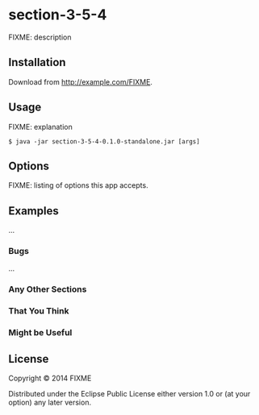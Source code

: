 # section-3-5-4

FIXME: description

## Installation

Download from http://example.com/FIXME.

## Usage

FIXME: explanation

    $ java -jar section-3-5-4-0.1.0-standalone.jar [args]

## Options

FIXME: listing of options this app accepts.

## Examples

...

### Bugs

...

### Any Other Sections
### That You Think
### Might be Useful

## License

Copyright © 2014 FIXME

Distributed under the Eclipse Public License either version 1.0 or (at
your option) any later version.
